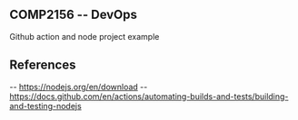 ## COMP2156 -- DevOps
Github action and node project example

## References
-- https://nodejs.org/en/download
-- https://docs.github.com/en/actions/automating-builds-and-tests/building-and-testing-nodejs